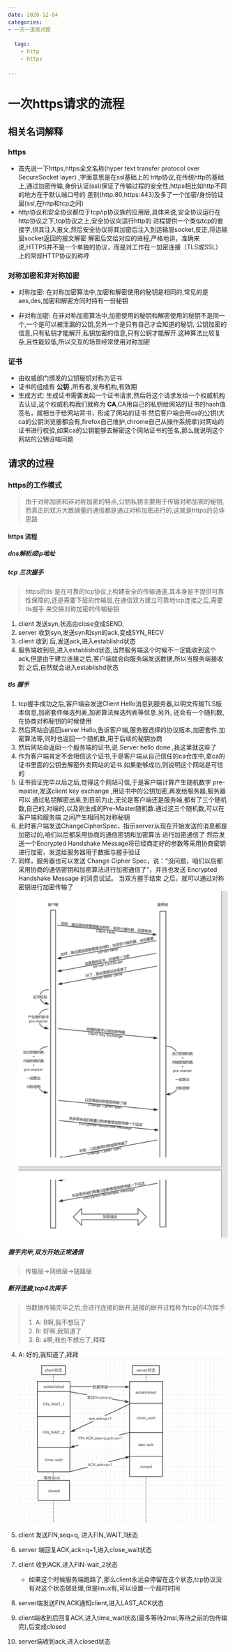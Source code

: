 ```yaml
---
date: 2020-12-04
categories:
- 一天一道面试题
  
  tags:
    - http
    - https

---
```


# 一次https请求的流程
   
## 相关名词解释

### https
  
 * 首先说一下https,https全文名称(hyper text transfer  protocol over SecureSocket layer) ,字面意思是在ssl基础上的
   http协议,在传统http的基础上,通过加密传输,身份认证(ssl)保证了传输过程的安全性,https相比如http不同的地方在于默认端口号的
   差别(http:80,https:443)及多了一个加密/身份验证层(ssl,在http和tcp之间)
 * http协议和安全协议都位于tcp/ip协议族的应用层,具体来说,安全协议运行在http协议之下,tcp协议之上,安全协议向运行http的
   进程提供一个类似tcp的套接字,供其注入报文,然后安全协议将其加密后注入到运输层socket,反正,将运输层socket返回的报文解密
   解密后交给对应的进程,严格地讲，准确来说,HTTPS并不是一个单独的协议，而是对工作在一加密连接（TLS或SSL）上的常规HTTP协议的称呼
    
### 对称加密和非对称加密
* 对称加密: 在对称加密算法中,加密和解密使用的秘钥是相同的,常见的是aes,des,加密和解密方同时持有一份秘钥

* 非对称加密: 在非对称加密算法中,加密使用的秘钥和解密使用的秘钥不是同一个,一个是可以被泄漏的公钥,另外一个是只有自己才会知道的秘钥,
公钥加密的信息,只有私钥才能解开,私钥加密的信息,只有公钥才能解开.这种算法比较复杂,且性能较低,所以交互的场景经常使用对称加密
  
### 证书
   * 由权威部门颁发的公钥秘钥对称为证书
   * 证书的组成有 **公钥** ,所有者,发布机构,有效期
   * 生成方式: 生成证书需要发起一个证书请求,然后将这个请求发给一个权威机构去认证,这个权威机构我们就称为 **CA**,CA用自己的私钥给网站的证书的hash值签名，就相当于给网站背书，形成了网站的证书
     然后客户端会用ca的公钥(大ca的公钥浏览器都会有,firefox自己维护,chrome自己从操作系统拿)对网站的证书进行校验,如果ca的公钥能够去解密这个网站证书的签名,那么就说明这个网站的公钥没啥问题

  
## 请求的过程 

### https的工作模式

> 由于对称加密和非对称加密的特点,公钥私钥主要用于传输对称加密的秘钥,而真正的双方大数据量的通信都是通过对称加密进行的,这就是https的总体思路



#### https 流程
##### dns解析成ip地址

##### tcp 三次握手
 > https的tls 是在可靠的tcp协议上构建安全的传输通道,其本身是不提供可靠性保障的,还是需要下层的传输层,在通信双方建立可靠地tcp连接之后,需要tls握手
来交换对称加密的传输秘钥
 1. client 发送syn,状态由close变成SEND,
 2. server 收到syn,发送syn和syn的ack,变成SYN_RECV
 3. client 收到 后,发送ack,进入establishd状态
 4. 服务端收到后,进入establishd状态,当然服务端这个时候不一定能收到这个ack,但是由于建立连接之后,客户端就会向服务端发送数据,所以当服务端接收到
之后,自然就会进入establishd状态

##### tls 握手
1. tcp握手成功之后,客户端会发送Client Hello消息到服务器,以明文传输TLS版本信息,加密套件候选列表,加密算法候选列表等信息.另外,
还会有一个随机数,在协商对称秘钥的时候使用
2. 然后网站会返回server Hello,告诉客户端,服务器选择的协议版本,加密套件,加密算法等,同时也返回一个随机数,用于后续的秘钥协商
3. 然后网站会返回一个服务端的证书,说 Server hello done ,我这里就这些了
4. 作为客户端肯定不会相信这个证书,于是客户端从自己信任的ca仓库中,拿ca的证书里面的公钥去解密外卖网站的证书.如果能够成功,则说明这个网站是可信的
5. 证书验证完毕以后之后,觉得这个网站可信,于是客户端计算产生随机数字 pre-master,发送client key exchange ,用证书中的公钥加密,再发给服务器,服务器可以
通过私钥解密出来,到目前为止,无论是客户端还是服务端,都有了三个随机数,自己的,对端的,以及刚生成的Pre-Master随机数.通过这三个随机数,可以在客户端和服务端
之间产生相同的对称秘钥
6. 此时客户端发送ChangeCipherSpec，指示server从现在开始发送的消息都是加密过的,咱们以后都采用协商的通信密钥和加密算法 进行加密通信了
   然后发送一个Encrypted Handshake Message将已经商定好的参数等采用协商密钥进行加密，发送给服务器用于数据与握手验证
7. 同样，服务器也可以发送 Change Cipher Spec，说：“没问题，咱们以后都采用协商的通信密钥和加密算法进行加密通信了”，并且也发送 Encrypted Handshake Message 的消息试试。
   当双方握手结束 之后，就可以通过对称密钥进行加密传输了
![tls握手流程图](../assets/https/2020-12-07_17-29-52.png)
#####  握手完毕,双方开始正常通信
> 传输层->网络层->链路层

##### 断开连接,tcp4次挥手
> 当数据传输完毕之后,会进行连接的断开,链接的断开过程称为tcp的4次挥手
> 1. A: B啊,我不想玩了
> 2. B: 好啊,我知道了
> 3. B: a啊,我也不想忘了,拜拜
 4. A: 好的,我知道了,拜拜
![tcp4次挥手流程图](../assets/https/2020-12-10_10-25-55.png)
    
1.   client 发送FIN,seq=q, 进入FIN_WAIT_1状态
2.   server 端回复ACK,ack=q+1,进入close_wait状态
3.  client 收到ACK,进入FIN-wait_2状态 
    * 如果这个时候服务端跑路了,那么client永远会停留在这个状态,tcp协议没有对这个状态做处理,但是linux有,可以设置一个超时时间
4. server端发送FIN,ACK通知client,进入LAST_ACK状态
5. client端收到后回复ACK,进入time_wait状态(最多等待2msl,等待之前的包传输完),后变成closed
6. server端收到ack,进入closed状态






     


      








